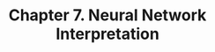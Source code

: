 ---
title:  "Chapter 7. Neural Network Interpretation"
permalink: /IML/neural_network_interpretation/
---